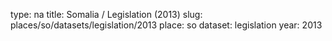 type: na
title: Somalia / Legislation (2013)
slug: places/so/datasets/legislation/2013
place: so
dataset: legislation
year: 2013
